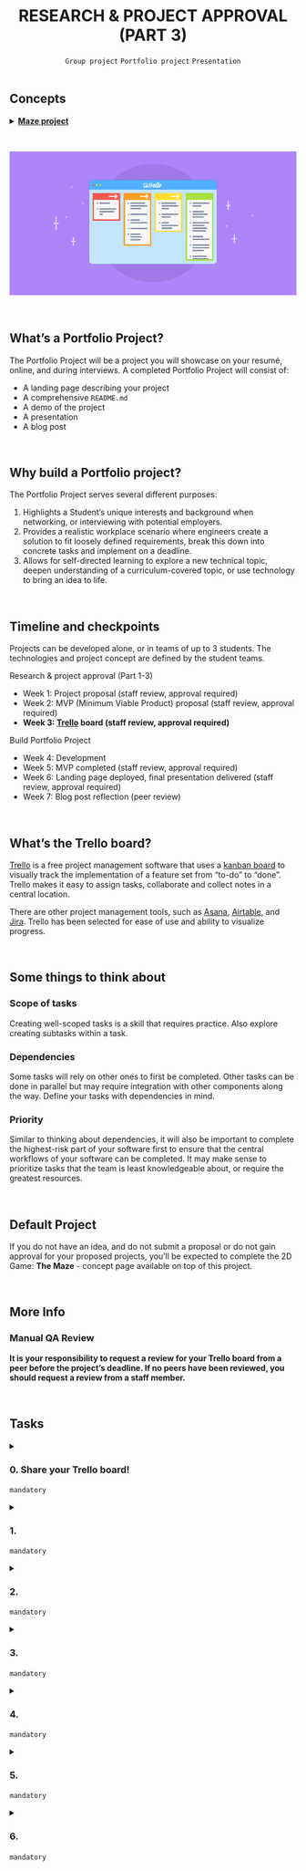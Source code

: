 <h1 align="center"><b>RESEARCH & PROJECT APPROVAL (PART 3)</b></h1>
<div align="center"><code>Group project</code> <code>Portfolio project</code> <code>Presentation</code></div>

<br>

## Concepts
<details>
<summary><b><a href="https://intranet.alxswe.com/concepts/133">Maze project</a></b></summary><br>


<br><p align="center">※※※※※※※※※※※※</p><br>
</details>

<br><div align="center"><img src="https://github.com/codenvibes/alx-portfolio_project/blob/master/research%20%26%20project%20approval%20(part%203)/images/4391d31c6a8e594e3655.png"></div>


<!-- <br>
<hr>
<h3><a href=>Notes</a></h3>
<hr> -->

<br>

## What’s a Portfolio Project?
The Portfolio Project will be a project you will showcase on your resumé, online, and during interviews. A completed Portfolio Project will consist of:
- A landing page describing your project
- A comprehensive `README.md`
- A demo of the project
- A presentation
- A blog post


<br>

## Why build a Portfolio project?
The Portfolio Project serves several different purposes:
1. Highlights a Student’s unique interests and background when networking, or interviewing with potential employers.
2. Provides a realistic workplace scenario where engineers create a solution to fit loosely defined requirements, break this down into concrete tasks and implement on a deadline.
3. Allows for self-directed learning to explore a new technical topic, deepen understanding of a curriculum-covered topic, or use technology to bring an idea to life.


<br>

## Timeline and checkpoints
Projects can be developed alone, or in teams of up to 3 students. The technologies and project concept are defined by the student teams.

Research & project approval (Part 1-3)
- Week 1: Project proposal (staff review, approval required)
- Week 2: MVP (Minimum Viable Product) proposal (staff review, approval required)
- **Week 3: [Trello]() board (staff review, approval required)**

Build Portfolio Project
- Week 4: Development
- Week 5: MVP completed (staff review, approval required)
- Week 6: Landing page deployed, final presentation delivered (staff review, approval required)
- Week 7: Blog post reflection (peer review)


<br>

## What’s the Trello board?
[Trello](https://trello.com/) is a free project management software that uses a [kanban board](https://en.wikipedia.org/wiki/Kanban_board) to visually track the implementation of a feature set from “to-do” to “done”. Trello makes it easy to assign tasks, collaborate and collect notes in a central location.

There are other project management tools, such as [Asana](https://asana.com/ko), [Airtable](com), and [Jira](https://www.atlassian.com/software/jira). Trello has been selected for ease of use and ability to visualize progress.


<br>

## Some things to think about
### Scope of tasks
Creating well-scoped tasks is a skill that requires practice. Also explore creating subtasks within a task.

### Dependencies
Some tasks will rely on other ones to first be completed. Other tasks can be done in parallel but may require integration with other components along the way. Define your tasks with dependencies in mind.

### Priority
Similar to thinking about dependencies, it will also be important to complete the highest-risk part of your software first to ensure that the central workflows of your software can be completed. It may make sense to prioritize tasks that the team is least knowledgeable about, or require the greatest resources.


<br>

## Default Project
If you do not have an idea, and do not submit a proposal or do not gain approval for your proposed projects, you’ll be expected to complete the 2D Game: **The Maze** - concept page available on top of this project.


<br>

## More Info
### Manual QA Review
**It is your responsibility to request a review for your Trello board from a peer before the project’s deadline. If no peers have been reviewed, you should request a review from a staff member.**

<br>

## Tasks
<details>
<summary>

### 0. Share your Trello board!
`mandatory`

</summary>


</details>

<details>
<summary>

### 1. 
`mandatory`

</summary>


</details>

<details>
<summary>

### 2. 
`mandatory`

</summary>


</details>

<details>
<summary>

### 3. 
`mandatory`

</summary>


</details>

<details>
<summary>

### 4. 
`mandatory`

</summary>


</details>

<details>
<summary>

### 5. 
`mandatory`

</summary>


</details>

<details>
<summary>

### 6. 
`mandatory`

</summary>


</details>

